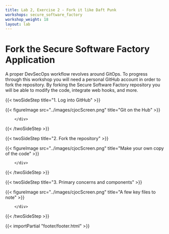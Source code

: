 ```yaml
---
title: Lab 2, Exercise 2 - Fork it like Daft Punk
workshops: secure_software_factory
workshop_weight: 18
layout: lab
---
```


# Fork the Secure Software Factory Application

A proper DevSecOps workflow revolves around GitOps.  To progress through this workshop you will need a personal GitHub account in order to fork the repository.  By forking the Secure Software Factory repository you will be able to modify the code, integrate web hooks, and more.


{{< twoSideStep title="1. Log into GitHub" >}}
        <div class="col-sm-12 col-lg-8">
                {{< figureImage src="../images/cjocScreen.png" title="Git on the Hub" >}}
        </div>
        <div class="col-sm-12 col-lg-4">

        </div>
{{< /twoSideStep >}}

{{< twoSideStep title="2. Fork the repository" >}}
        <div class="col-sm-12 col-lg-8">
                {{< figureImage src="../images/cjocScreen.png" title="Make your own copy of the code" >}}
        </div>
        <div class="col-sm-12 col-lg-4">

        </div>
{{< /twoSideStep >}}

{{< twoSideStep title="3. Primary concerns and components" >}}
        <div class="col-sm-12 col-lg-8">
                {{< figureImage src="../images/cjocScreen.png" title="A few key files to note" >}}
        </div>
        <div class="col-sm-12 col-lg-4">

        </div>
{{< /twoSideStep >}}


{{< importPartial "footer/footer.html" >}}
